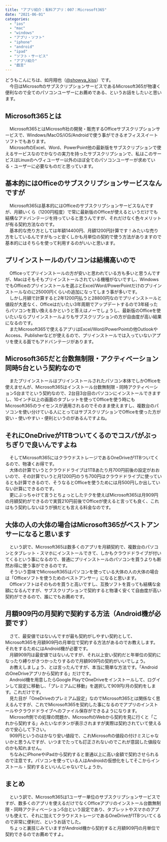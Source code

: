 ```yaml
---
title: "アプリ紹介：有料アプリ：007：Microsoft365"
date: "2021-06-01"
categories: 
  - "ios"
  - "mac"
  - "windows"
  - "アプリ・ソフト"
  - "iphone"
  - "android"
  - "ipad"
  - "ソフト・サービス"
  - "アプリ紹介"
  - "戯言"
---
```


どうもこんにちは、如月翔也（[@showya\_kiss](http://twitter.com/showya_kiss)）です。  
　今日はMicrosoftのサブスクリプションサービスであるMicrosoft365が物凄く便利なので全てのパソコンユーザーにお薦めである、というお話をしたいと思います。  

## Microsoft365とは

　Microsoft365とはMicrosoft社の開発・販売するOfficeサブスクリプションサービスで、Windows/MacOS/iOS/Androidで使う事ができるオフィススイートソフトでもあります。  
　MicrosoftのExcel、Word、PowerPoint他の最新版をサブスクリプションで使えるサービスなのでかなりの実力を持ったサブスクリプションで、私はこのサービスはLinuxのヘヴィユーザー以外のほぼ全てのパソコンユーザーが求めている・ユーザーに必要なものだと思っています。  

## 基本的にはOfficeのサブスクリプションサービスなんですが

　Microsoft365は基本的にはOfficeのサブスクリプションサービスなんですが、月額いくら（1200円程度）で常に最新版のOfficeが使えるというだけでも結構なアドバンテージを持っていると思うんですが、それだけなく色々メリットが有る契約方法なのです。  
　基本的な売り方としては年額14400円、月額1200円計算です！みたいな売り方をしているんですがもっと安くしかも月単位の契約で使う方法がありますので基本的にはそちらを使って利用するのがいいと思います。  

## プリインストールのパソコンは結構高いので

　Officeってプリインストールの方が安いと思われている方も多いと思うんですが、Macはそもそもプリインストールされている機種がないですし、WindowsでもOfficeのプリインストールを選ぶとExcel/Word/PowerPointだけのプリインストールなのに25000円くらいの追加になってしまう事が多いです。  
　しかし月額で計算すると2年1200円払うと28800円なのでプリインストールと値段が大差なく、Officeはだいたい3年周期でアップデートするので3年経ったらパソコンを買い換えるかというと答えはノーでしょうし、最新版のOfficeを使いたいならプリインストールよりもサブスクリプションの方が自由度が高い結果になるのです。  
　またMicrosoft365で使えるアプリはExcel/Word/PowerPointの他OutlookやAccess、Publisherなどが使えるので、プリインストールでは入っていないアプリを使える面でもアドバンテージがあります。  

## Microsoft365だと台数無制限・アクティベーション同時5台という契約なので

　またプリインストールはプリインストールされたパソコン本体でしかOfficeを使えませんが、Microsoft365はインストール台数無制限・同時アクティベーション5台までという契約なので、2台目3台目のパソコンにインストールできますし、10インチ以上の画面のタブレットを使ってOfficeを使う時にもMicrosoft365のライセンスが適用されるのでそのまま使えますし、複数台のパソコンを使い分けている人にとってはサブスクリプションでOfficeを使った方が安い・使いやすい・便利というのがあるんですよね。  

## それにOneDriveが1TBついてくるのでコスパがぶっちぎりで良いんですよね

　そしてMicrosoft365にはクラウドストレージであるOneDriveが1TBついてくるので、物凄くお得です。  
　大体の計算でいうとクラウドドライブは1TBあたり月700円前後の設定がおおいので、その計算でいうと月1200円のうち700円はクラウドドライブに使っているとも計算できるので、そうなるとOfficeを使うためには月500円しか出していない計算にできるのです。  
　更にぶっちゃけて言うとちょっとしたテクを使えばMicrosoft365は月909円の月額契約ができるので実質210円前後でOfficeが使えると言っても良く、これはもう契約しないほうが損だとも言える料金なのです。  

## 大体の人の大体の場合はMicrosoft365がベストアンサーになると思います

　という訳で、Microsoft365は数多くのアプリを月額契約で、複数台のパソコンとタブレット・スマホにインストールできて、しかもクラウドドライブが付いてくるという事になるので、普通にプリインストールのパソコンを買うよりも断然お得に使う事ができるのです。  
　そういう意味でMicrosoft365はパソコンを使っている大体の人の大体の場合は「Officeソフトを使うためのベストアンサー」になると思います。  
　Officeソフトはそのものを買うと高いですし、互換ソフトを買っても結構な金額になるんですが、サブスクリプションで契約すると物凄く安くて自由度が高い契約ができるので、誰にでもお薦めです。  

## 月額909円の月契約で契約する方法（Android機が必要です）

　さて、最安値ではないんですが最も契約がしやすい契約として、Microsoft365を月額909円の月単位で契約する方法があるのでお教えします。それをするためにはAndroid機が必要です。  
　月額909円は最安値ではないんですが、それ以上安い契約だと年単位の契約になったり縛りがきつかったりするので月額909円の契約がいいでしょう。  
　お教えしましょう、とは言ったんですが、本当に簡単な方法です。「AndroidのOneDriveアプリから契約する」だけです。  
　Android機を用意したらGoogle PlayでOneDriveをインストールして、ログインして設定に移動し、「プレミアムに移動」を選択して909円/月の契約をします。これだけです。  
　見た目が「OneDriveのプレミアム設定」なのでMicrosoft365とは関係なく思えるんですが、これでMicrosoft365を契約した事になるのでアプリのインストールやクラウドドライブへのファイル保存ができるようになります。  
　Microsoft側での処理の問題か、MicrosoftのWebから契約を見に行くと「これから契約する」みたいなボタンが表示されますが実際は契約されていて使えるので安心して下さい。  
　909円というのはかなり安い値段で、これMicrosoftの値段の付けミスじゃないかと思うんですが、いつまでたっても訂正されないのでこれが意図した値段なのかも知れません。  
　ちなみにiPhoneやiPadから契約すると普通以上に高い金額で契約させられるので注意です。パソコンを使っている人はAndroidの仮想化をしてそこからインストール・契約するといいんじゃないでしょうか。  

## まとめ

　という訳で、Microsoft365は1ユーザー単位のサブスクリプションサービスですが、数多くのアプリを使えるだけでなくOfficeアプリのインストール台数無制限・同時アクティベーション5台という設定であり、タブレットやスマホのアプリも使えて、それに加えてクラウドストレージであるOneDriveが1TBついてくるので非常に便利だ、というお話でした。  
　ちょっと裏技じみていますがAndroid機から契約すると月額909円の月単位で契約できるのでお薦めですよ。
